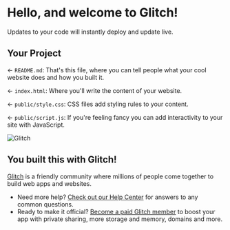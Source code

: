 # Hello, and welcome to Glitch!
Updates to your code will instantly deploy and update live.


## Your Project

← `README.md`: That's this file, where you can tell people what your cool website does and how you built it.

← `index.html`: Where you'll write the content of your website. 

← `public/style.css`: CSS files add styling rules to your content.

← `public/script.js`: If you're feeling fancy you can add interactivity to your site with JavaScript.


![Glitch](https://cdn.glitch.com/a9975ea6-8949-4bab-addb-8a95021dc2da%2FLogo_Color.svg?v=1602781328576)

## You built this with Glitch!

[Glitch](https://glitch.com) is a friendly community where millions of people come together to build web apps and websites.

- Need more help? [Check out our Help Center](https://help.glitch.com/) for answers to any common questions.
- Ready to make it official? [Become a paid Glitch member](https://glitch.com/pricing) to boost your app with private sharing, more storage and memory, domains and more.
